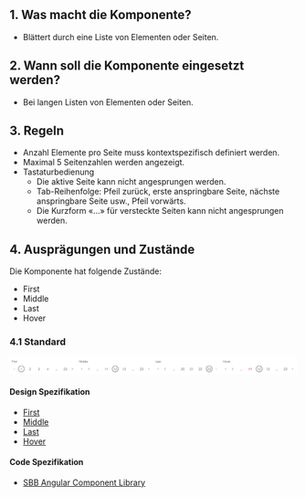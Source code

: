 ## 1. Was macht die Komponente?
* Blättert durch eine Liste von Elementen oder Seiten.


## 2. Wann soll die Komponente eingesetzt werden?
* Bei langen Listen von Elementen oder Seiten.


## 3. Regeln
* Anzahl Elemente pro Seite muss kontextspezifisch definiert werden.
* Maximal 5 Seitenzahlen werden angezeigt.
* Tastaturbedienung
    * Die aktive Seite kann nicht angesprungen werden.
	* Tab-Reihenfolge: Pfeil zurück, erste anspringbare Seite, nächste anspringbare Seite usw., Pfeil vorwärts.
	*  Die Kurzform «...» für versteckte Seiten kann nicht angesprungen werden.


## 4. Ausprägungen und Zustände
Die Komponente hat folgende Zustände:
* First
* Middle
* Last
* Hover

### 4.1 Standard
![Darstellung der Komponente Seitennummerierung](https://raw.githubusercontent.com/sbb-design-systems/design-system-webapp-documentation/master/documentation/components/pagination/images/pagination_default.png 'class: image')

#### Design Spezifikation
* [First](https://www.sketch.com/s/58b25e4c-bf9c-4f74-973f-503538fcbea2/a/K10Rwg#Inspector)
* [Middle](https://www.sketch.com/s/58b25e4c-bf9c-4f74-973f-503538fcbea2/a/wd5QMq#Inspector)
* [Last](https://www.sketch.com/s/58b25e4c-bf9c-4f74-973f-503538fcbea2/a/qLbV52#Inspector)
* [Hover](https://www.sketch.com/s/58b25e4c-bf9c-4f74-973f-503538fcbea2/a/Lp4n13#Inspector)

#### Code Spezifikation
* [SBB Angular Component Library](https://angular.app.sbb.ch/angular/components/pagination?variant=lean)